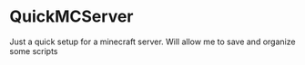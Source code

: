 # QuickMCServer
Just a quick setup for a minecraft server. Will allow me to save and organize some scripts
